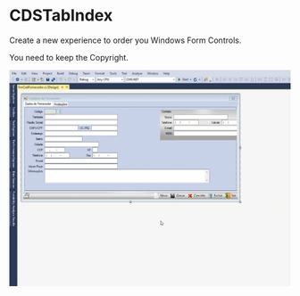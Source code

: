 # CDSTabIndex
Create a new experience to order you Windows Form Controls.

You need to keep the Copyright.

![](https://github.com/CDSInformatica/CDSTabIndex/blob/master/CDSTabIndexSample.gif "Sample")

